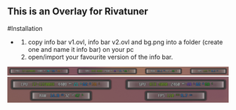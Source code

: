 ## This is an Overlay for Rivatuner

#Installation
- 1. copy info bar v1.ovl, info bar v2.ovl and bg.png into a folder (create one and name it info bar) on your pc
  2. open/import your favourite version of the info bar.
 
<img src="https://raw.githubusercontent.com/mBlinkii/info-bar---rivatuner/main/v1.png" alt="Screenshot 1"></a>
<img src="https://raw.githubusercontent.com/mBlinkii/info-bar---rivatuner/main/v2.png" alt="Screenshot 2"></a>
